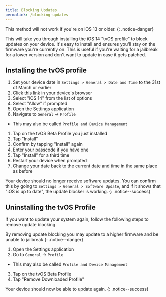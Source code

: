 ```yaml
---
title: Blocking Updates
permalink: /blocking-updates
---
```


This method will not work if you're on iOS 13 or older.
{: .notice-danger}

This will take you through installing the iOS 14 "tvOS profile" to block updates on your device. It's easy to install and ensures you'll stay on the firmware you're currently on. This is useful if you're waiting for a jailbreak for a lower version and don't want to update in case it gets patched.

## Installing the tvOS profile

1. Set your device date in `Settings > General > Date and Time` to the 31st of March or earlier
2. Click [this link](https://gginin.de/jb/no_ota.html) in your device's browser
3. Select "iOS 14" from the list of options
4. Select "Allow" if prompted
5. Open the Settings application
6. Navigate to `General` -> `Profile`
  - This may also be called `Profile and Device Management`
1. Tap on the tvOS Beta Profile you just installed
5. Tap "Install"
6. Confirm by tapping "Install" again
7. Enter your passcode if you have one
8. Tap "Install" for a third time
9. Restart your device when prompted
10. Change your date back to the current date and time in the same place as before

Your device should no longer receive software updates. You can confirm this by going to `Settings > General > Software Update`, and if it shows that "iOS is up to date", the update blocker is working.
{: .notice--success}

## Uninstalling the tvOS Profile

If you want to update your system again, follow the following steps to remove update blocking.

By removing update blocking you may update to a higher firmware and be unable to jailbreak
{: .notice--danger}

1. Open the Settings application
2. Go to `General` -> `Profile`
  - This may also be called `Profile and Device Management`
3. Tap on the tvOS Beta Profile
4. Tap "Remove Downloaded Profile"

Your device should now be able to update again.
{: .notice--success}
